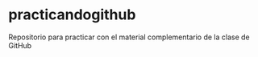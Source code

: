 # practicandogithub
Repositorio para practicar con el material complementario de la clase de GitHub
